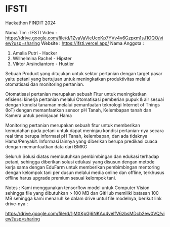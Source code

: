 # IFSTI
Hackathon FINDIT 2024

Nama Tim : IFSTI 
Video : https://drive.google.com/file/d/1ZvaVaVleUcoKp7YVv4v6Gzpxm1sJ1OQO/view?usp=sharing
Website : https://ifsti.vercel.app/
Nama Anggota : 
1. Amalia Putri - Hacker 
2. Willhelmina Rachel - Hipster 
3. Viktor Arsindiantoro - Hustler 

Sebuah Product yang ditujukan untuk sektor pertanian dengan target pasar yaitu petani
yang bertujuan untuk meningkatkan produktivitas melalui otomatisasi dan monitoring pertanian. 

Otomatisasi pertanian merupakan sebuah Fitur untuk meningkatkan efisiensi kinerja pertanian melalui 
Otomatisasi pemberian pupuk & air sesuai dengan kondisi tanaman melalui pemanfaatan teknologi Internet of Things (IoT) dengan memanfaatkan sensor pH Tanah, Kelembapan tanah dan Kamera untuk peninjauan Hama 

Monitoring pertanian merupakan sebuah fitur untuk memberikan kemudahan pada petani untuk dapat meninjau kondisi pertanian-nya secara real time berupa informasi pH Tanah, kelembapan, dan ada tidaknya Hama/Penyakit. Informasi lainnya yang diberikan berupa predikasi cuaca dengan memanfaatkan data dari BMKG 

Seluruh Solusi diatas membutuhkan pembimbingan dan edukasi terhadap petani, sehingga diberikan solusi edukasi yang disusun dengan metode kerja sama dengan EduFarm untuk memberikan pembimbingan mentoring dengan kelompok tani per dusun melalui media online dan offline, terkhusus offline harus upgrade premium sesuai kelompok tani. 

Notes : 
Kami menggunakan tensorflow model untuk Computer Vision sehingga file yang dibutuhkan > 100 MB dan GitHub memiliki batasan 100 MB sehingga kami menaruh ke dalam drive untul file modelnya, berikut link drive-nya : 

https://drive.google.com/file/d/1jMXKpGj6NKAo4veIfV6zbsMDcb2ew0VQ/view?usp=sharing
